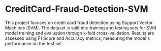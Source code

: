 # CreditCard-Fraud-Detection-SVM
This project focuses on credit card fraud detection using Support Vector Machines (SVM). The dataset is split into training and testing sets for SVM model training and evaluation through k-fold cross-validation. Results are assessed using F1 Score and Accuracy metrics, measuring the model's performance on the test set.
